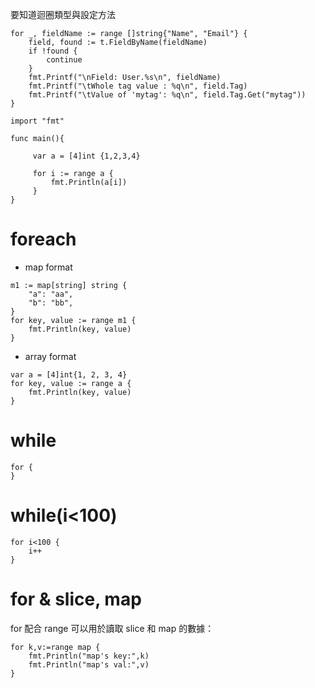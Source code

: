 要知道迴圈類型與設定方法

```
for _, fieldName := range []string{"Name", "Email"} {
    field, found := t.FieldByName(fieldName)
    if !found {
        continue
    }
    fmt.Printf("\nField: User.%s\n", fieldName)
    fmt.Printf("\tWhole tag value : %q\n", field.Tag)
    fmt.Printf("\tValue of 'mytag': %q\n", field.Tag.Get("mytag"))
}
```


```
import "fmt"

func main(){

     var a = [4]int {1,2,3,4}

     for i := range a {
         fmt.Println(a[i])
     }
}
```

# foreach

- map format
```
m1 := map[string] string {
	"a": "aa",
	"b": "bb",
}
for key, value := range m1 {
	fmt.Println(key, value)
}
```

- array format
```
var a = [4]int{1, 2, 3, 4}
for key, value := range a {
    fmt.Println(key, value)
}
```

# while

```
for {
}
```

# while(i<100)

```
for i<100 {
	i++
}
```

# for & slice, map

for 配合 range 可以用於讀取 slice 和 map 的數據：
```
for k,v:=range map {
	fmt.Println("map's key:",k)
	fmt.Println("map's val:",v)
}
```